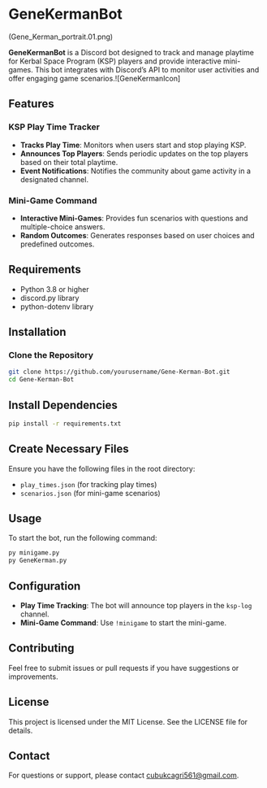 # GeneKermanBot
(Gene_Kerman_portrait.01.png) 

**GeneKermanBot** is a Discord bot designed to track and manage playtime for Kerbal Space Program (KSP) players and provide interactive mini-games. This bot integrates with Discord’s API to monitor user activities and offer engaging game scenarios.![GeneKermanIcon]

## Features

### KSP Play Time Tracker
- **Tracks Play Time**: Monitors when users start and stop playing KSP.
- **Announces Top Players**: Sends periodic updates on the top players based on their total playtime.
- **Event Notifications**: Notifies the community about game activity in a designated channel.

### Mini-Game Command
- **Interactive Mini-Games**: Provides fun scenarios with questions and multiple-choice answers.
- **Random Outcomes**: Generates responses based on user choices and predefined outcomes.

## Requirements
- Python 3.8 or higher
- discord.py library
- python-dotenv library

## Installation

### Clone the Repository
```sh
git clone https://github.com/yourusername/Gene-Kerman-Bot.git
cd Gene-Kerman-Bot
```

## Install Dependencies
```sh
pip install -r requirements.txt
```

## Create Necessary Files
Ensure you have the following files in the root directory:
- `play_times.json` (for tracking play times)
- `scenarios.json` (for mini-game scenarios)

## Usage
To start the bot, run the following command:
```sh
py minigame.py
py GeneKerman.py
```

## Configuration
- **Play Time Tracking**: The bot will announce top players in the `ksp-log` channel.
- **Mini-Game Command**: Use `!minigame` to start the mini-game.

## Contributing
Feel free to submit issues or pull requests if you have suggestions or improvements.

## License
This project is licensed under the MIT License. See the LICENSE file for details.

## Contact
For questions or support, please contact cubukcagri561@gmail.com.
